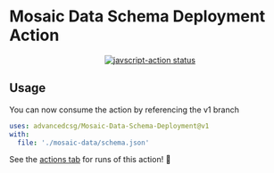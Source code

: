 # Mosaic Data Schema Deployment Action

<p align="center">
  <a href="https://github.com/actions/javascript-action/actions"><img alt="javscript-action status" src="https://github.com/actions/javascript-action/workflows/units-test/badge.svg"></a>
</p>

## Usage

You can now consume the action by referencing the v1 branch

```yaml
uses: advancedcsg/Mosaic-Data-Schema-Deployment@v1
with:
  file: './mosaic-data/schema.json'
```

See the [actions tab](https://github.com/actions/javascript-action/actions) for runs of this action! :rocket:
